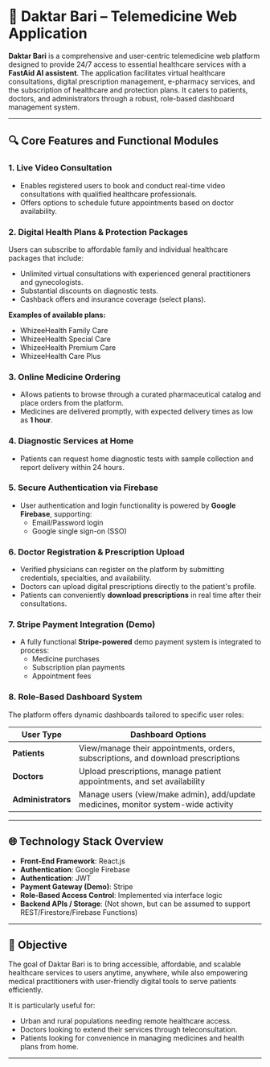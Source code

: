 # 🏥 Daktar Bari – Telemedicine Web Application

**Daktar Bari** is a comprehensive and user-centric telemedicine web platform designed to provide 24/7 access to essential healthcare services with a **FastAid AI assistent**. The application facilitates virtual healthcare consultations, digital prescription management, e-pharmacy services, and the subscription of healthcare and protection plans. It caters to patients, doctors, and administrators through a robust, role-based dashboard management system.

---

## 🔍 Core Features and Functional Modules

### 1. Live Video Consultation
- Enables registered users to book and conduct real-time video consultations with qualified healthcare professionals.
- Offers options to schedule future appointments based on doctor availability.

### 2. Digital Health Plans & Protection Packages
Users can subscribe to affordable family and individual healthcare packages that include:
- Unlimited virtual consultations with experienced general practitioners and gynecologists.
- Substantial discounts on diagnostic tests.
- Cashback offers and insurance coverage (select plans).
  
**Examples of available plans:**
- WhizeeHealth Family Care
- WhizeeHealth Special Care
- WhizeeHealth Premium Care
- WhizeeHealth Care Plus

### 3. Online Medicine Ordering
- Allows patients to browse through a curated pharmaceutical catalog and place orders from the platform.
- Medicines are delivered promptly, with expected delivery times as low as **1 hour**.

### 4. Diagnostic Services at Home
- Patients can request home diagnostic tests with sample collection and report delivery within 24 hours.

### 5. Secure Authentication via Firebase
- User authentication and login functionality is powered by **Google Firebase**, supporting:
  - Email/Password login
  - Google single sign-on (SSO)

### 6. Doctor Registration & Prescription Upload
- Verified physicians can register on the platform by submitting credentials, specialties, and availability.
- Doctors can upload digital prescriptions directly to the patient's profile.
- Patients can conveniently **download prescriptions** in real time after their consultations.

### 7. Stripe Payment Integration (Demo)
- A fully functional **Stripe-powered** demo payment system is integrated to process:
  - Medicine purchases
  - Subscription plan payments
  - Appointment fees

### 8. Role-Based Dashboard System
The platform offers dynamic dashboards tailored to specific user roles:

| User Type     | Dashboard Options                                                                 |
|---------------|------------------------------------------------------------------------------------|
| **Patients**  | View/manage their appointments, orders, subscriptions, and download prescriptions |
| **Doctors**   | Upload prescriptions, manage patient appointments, and set availability           |
| **Administrators** | Manage users (view/make admin), add/update medicines, monitor system-wide activity |

---

## 🌐 Technology Stack Overview

- **Front-End Framework**: React.js  
- **Authentication**: Google Firebase 
- **Authentication**: JWT   
- **Payment Gateway (Demo)**: Stripe  
- **Role-Based Access Control**: Implemented via interface logic  
- **Backend APIs / Storage**: (Not shown, but can be assumed to support REST/Firestore/Firebase Functions)

---

## 🎯 Objective

The goal of Daktar Bari is to bring accessible, affordable, and scalable healthcare services to users anytime, anywhere, while also empowering medical practitioners with user-friendly digital tools to serve patients efficiently.

It is particularly useful for:
- Urban and rural populations needing remote healthcare access.
- Doctors looking to extend their services through teleconsultation.
- Patients looking for convenience in managing medicines and health plans from home.

---